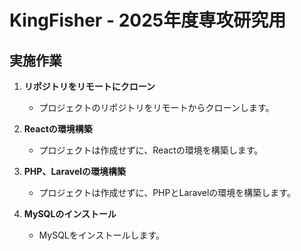 # KingFisher - 2025年度専攻研究用

## 実施作業

1. **リポジトリをリモートにクローン**
   - プロジェクトのリポジトリをリモートからクローンします。

2. **Reactの環境構築**
   - プロジェクトは作成せずに、Reactの環境を構築します。

3. **PHP、Laravelの環境構築**
   - プロジェクトは作成せずに、PHPとLaravelの環境を構築します。

4. **MySQLのインストール**
   - MySQLをインストールします。

